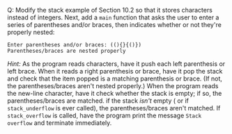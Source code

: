 Q: Modify the stack example of Section 10.2 so that it stores characters instead
of integers. Next, add a `main` function that asks the user to enter a series of
parentheses and/or braces, then indicates whether or not they're properly
nested:

```
Enter parentheses and/or braces: ((){}{()})
Parentheses/braces are nested properly
```

<em>Hint:</em> As the program reads characters, have it push each left
parenthesis or left brace. When it reads a right parenthesis or brace, have it
pop the stack and check that the item popped is a matching parenthesis or brace.
(If not, the parentheses/braces aren't nested properly.) When the program reads
the new-line character, have it check whether the stack is empty; if so, the
parentheses/braces are matched. if the stack <em>isn't</em> empty ( or if
`stack_underflow` is ever called), the parentheses/braces aren't matched. If
`stack_overflow` is called, have the program print the message `Stack overflow`
and terminate immediately.
